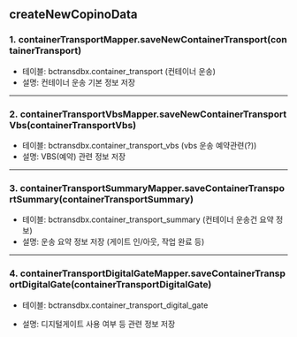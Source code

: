 
## createNewCopinoData
### 1. containerTransportMapper.saveNewContainerTransport(containerTransport)
- 테이블: bctransdbx.container_transport (컨테이너 운송)
- 설명: 컨테이너 운송 기본 정보 저장
---
### 2. containerTransportVbsMapper.saveNewContainerTransportVbs(containerTransportVbs)
- 테이블: bctransdbx.container_transport_vbs (vbs 운송 예약관련(?))
- 설명: VBS(예약) 관련 정보 저장

---
### 3. containerTransportSummaryMapper.saveContainerTransportSummary(containerTransportSummary)
- 테이블: bctransdbx.container_transport_summary (컨테이너 운송건 요약 정보)
- 설명: 운송 요약 정보 저장 (게이트 인/아웃, 작업 완료 등)

---

### 4. containerTransportDigitalGateMapper.saveContainerTransportDigitalGate(containerTransportDigitalGate)

- 테이블: bctransdbx.container_transport_digital_gate

- 설명: 디지털게이트 사용 여부 등 관련 정보 저장